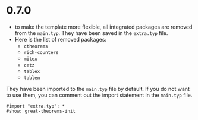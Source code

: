 # 0.7.0

- to make the template more flexible, all integrated packages are removed from the `main.typ`. They have been saved in the `extra.typ` file.
- Here is the list of removed packages:
  - `ctheorems`
  - `rich-counters`
  - `mitex`
  - `cetz`
  - `tablex`
  - `tablem`

They have been imported to the `main.typ` file by default. If you do not want to use them, you can comment out the import statement in the `main.typ` file.

```typst
#import "extra.typ": *
#show: great-theorems-init
```
